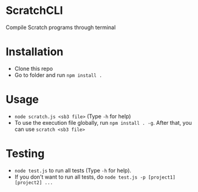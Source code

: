 # ScratchCLI
Compile Scratch programs through terminal

# Installation
+ Clone this repo
+ Go to folder and run `npm install .`

# Usage
+ `node scratch.js <sb3 file>` (Type `-h` for help)
+ To use the execution file globally, run `npm install . -g`. After that, you can use `scratch <sb3 file>`

# Testing
+ `node test.js` to run all tests (Type `-h` for help).
+ If you don't want to run all tests, do `node test.js -p [project1] [project2] ...`

